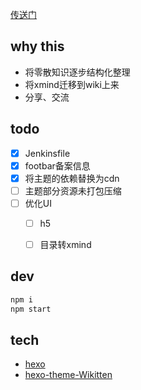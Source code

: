 
[传送门](https://guangjun.club)

## why this
* 将零散知识逐步结构化整理
* 将xmind迁移到wiki上来
* 分享、交流


## todo
* [x] Jenkinsfile
* [x] footbar备案信息
* [x] 将主题的依赖替换为cdn
* [ ] 主题部分资源未打包压缩
* [ ] 优化UI
  * [ ] h5
  * [ ] 目录转xmind


## dev
```sh
npm i
npm start
```


## tech
* [hexo](https://hexo.io/)
* [hexo-theme-Wikitten](https://github.com/zthxxx/hexo-theme-Wikitten)
